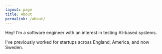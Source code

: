 ```yaml
---
layout: page
title: About
permalink: /about/
---
```


Hey! I'm a software engineer with an interest in testing AI-based systems. 

I've previously worked for startups across England, America, and now Sweden. 
